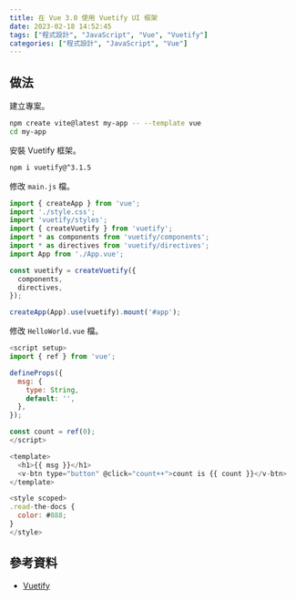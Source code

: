 ```yaml
---
title: 在 Vue 3.0 使用 Vuetify UI 框架
date: 2023-02-18 14:52:45
tags: ["程式設計", "JavaScript", "Vue", "Vuetify"]
categories: ["程式設計", "JavaScript", "Vue"]
---
```


## 做法

建立專案。

```bash
npm create vite@latest my-app -- --template vue
cd my-app
```

安裝 Vuetify 框架。

```bash
npm i vuetify@^3.1.5
```

修改 `main.js` 檔。

```js
import { createApp } from 'vue';
import './style.css';
import 'vuetify/styles';
import { createVuetify } from 'vuetify';
import * as components from 'vuetify/components';
import * as directives from 'vuetify/directives';
import App from './App.vue';

const vuetify = createVuetify({
  components,
  directives,
});

createApp(App).use(vuetify).mount('#app');
```

修改 `HelloWorld.vue` 檔。

```js
<script setup>
import { ref } from 'vue';

defineProps({
  msg: {
    type: String,
    default: '',
  },
});

const count = ref(0);
</script>

<template>
  <h1>{{ msg }}</h1>
  <v-btn type="button" @click="count++">count is {{ count }}</v-btn>
</template>

<style scoped>
.read-the-docs {
  color: #888;
}
</style>
```

## 參考資料

- [Vuetify](https://next.vuetifyjs.com/en/getting-started/installation/)
